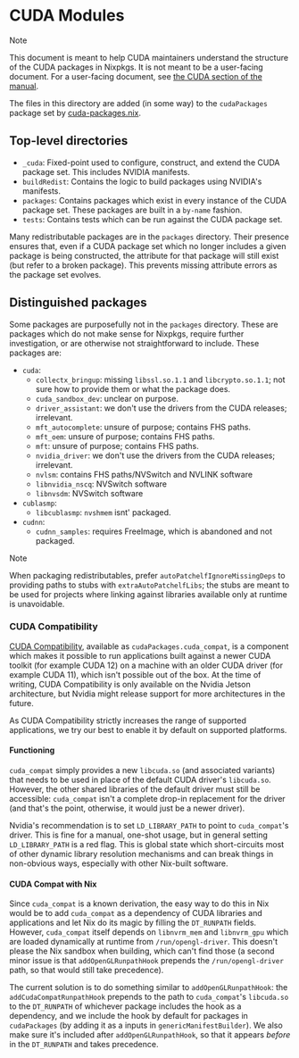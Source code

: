 # CUDA Modules

> [!NOTE]
> This document is meant to help CUDA maintainers understand the structure of
> the CUDA packages in Nixpkgs. It is not meant to be a user-facing document.
> For a user-facing document, see [the CUDA section of the manual](../../../doc/languages-frameworks/cuda.section.md).

The files in this directory are added (in some way) to the `cudaPackages`
package set by [cuda-packages.nix](../../top-level/cuda-packages.nix).

## Top-level directories

- `_cuda`: Fixed-point used to configure, construct, and extend the CUDA package
    set. This includes NVIDIA manifests.
- `buildRedist`: Contains the logic to build packages using NVIDIA's manifests.
- `packages`: Contains packages which exist in every instance of the CUDA
    package set. These packages are built in a `by-name` fashion.
- `tests`: Contains tests which can be run against the CUDA package set.

Many redistributable packages are in the `packages` directory. Their presence
ensures that, even if a CUDA package set which no longer includes a given package
is being constructed, the attribute for that package will still exist (but refer
to a broken package). This prevents missing attribute errors as the package set
evolves.

## Distinguished packages

Some packages are purposefully not in the `packages` directory. These are packages
which do not make sense for Nixpkgs, require further investigation, or are otherwise
not straightforward to include. These packages are:

- `cuda`:
  - `collectx_bringup`: missing `libssl.so.1.1` and `libcrypto.so.1.1`; not sure how
    to provide them or what the package does.
  - `cuda_sandbox_dev`: unclear on purpose.
  - `driver_assistant`: we don't use the drivers from the CUDA releases; irrelevant.
  - `mft_autocomplete`: unsure of purpose; contains FHS paths.
  - `mft_oem`: unsure of purpose; contains FHS paths.
  - `mft`: unsure of purpose; contains FHS paths.
  - `nvidia_driver`: we don't use the drivers from the CUDA releases; irrelevant.
  - `nvlsm`: contains FHS paths/NVSwitch and NVLINK software
  - `libnvidia_nscq`: NVSwitch software
  - `libnvsdm`: NVSwitch software
- `cublasmp`:
  - `libcublasmp`: `nvshmem` isnt' packaged.
- `cudnn`:
  - `cudnn_samples`: requires FreeImage, which is abandoned and not packaged.

> [!NOTE]
>
> When packaging redistributables, prefer `autoPatchelfIgnoreMissingDeps` to providing
> paths to stubs with `extraAutoPatchelfLibs`; the stubs are meant to be used for
> projects where linking against libraries available only at runtime is unavoidable.

### CUDA Compatibility

[CUDA Compatibility](https://docs.nvidia.com/deploy/cuda-compatibility/),
available as `cudaPackages.cuda_compat`, is a component which makes it possible
to run applications built against a newer CUDA toolkit (for example CUDA 12) on
a machine with an older CUDA driver (for example CUDA 11), which isn't possible
out of the box. At the time of writing, CUDA Compatibility is only available on
the Nvidia Jetson architecture, but Nvidia might release support for more
architectures in the future.

As CUDA Compatibility strictly increases the range of supported applications, we
try our best to enable it by default on supported platforms.

#### Functioning

`cuda_compat` simply provides a new `libcuda.so` (and associated variants) that
needs to be used in place of the default CUDA driver's `libcuda.so`. However,
the other shared libraries of the default driver must still be accessible:
`cuda_compat` isn't a complete drop-in replacement for the driver (and that's
the point, otherwise, it would just be a newer driver).

Nvidia's recommendation is to set `LD_LIBRARY_PATH` to point to `cuda_compat`'s
driver. This is fine for a manual, one-shot usage, but in general setting
`LD_LIBRARY_PATH` is a red flag. This is global state which short-circuits most
of other dynamic library resolution mechanisms and can break things in
non-obvious ways, especially with other Nix-built software.

#### CUDA Compat with Nix

Since `cuda_compat` is a known derivation, the easy way to do this in Nix would
be to add `cuda_compat` as a dependency of CUDA libraries and applications and
let Nix do its magic by filling the `DT_RUNPATH` fields. However,
`cuda_compat` itself depends on `libnvrm_mem` and `libnvrm_gpu` which are loaded
dynamically at runtime from `/run/opengl-driver`. This doesn't please the Nix
sandbox when building, which can't find those (a second minor issue is that
`addOpenGLRunpathHook` prepends the `/run/opengl-driver` path, so that would
still take precedence).

The current solution is to do something similar to `addOpenGLRunpathHook`: the
`addCudaCompatRunpathHook` prepends to the path to `cuda_compat`'s `libcuda.so`
to the `DT_RUNPATH` of whichever package includes the hook as a dependency, and
we include the hook by default for packages in `cudaPackages` (by adding it as a
inputs in `genericManifestBuilder`). We also make sure it's included after
`addOpenGLRunpathHook`, so that it appears _before_ in the `DT_RUNPATH` and
takes precedence.
